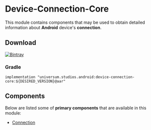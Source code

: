 Device-Connection-Core
===============

This module contains components that may be used to obtain detailed information about **Android** 
device's **connection**.

## Download ##
[![Bintray](https://api.bintray.com/packages/universum-studios/android/universum.studios.android%3Adevice/images/download.svg)](https://bintray.com/universum-studios/android/universum.studios.android%3Adevice/_latestVersion)

### Gradle ###

    implementation "universum.studios.android:device-connection-core:${DESIRED_VERSION}@aar"

## Components ##

Below are listed some of **primary components** that are available in this module:

- [Connection](https://github.com/universum-studios/android_device/tree/master/library-connection-core/src/main/java/universum/studios/android/device/connection/Connection.java)
